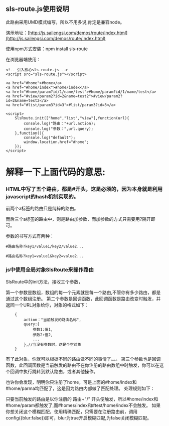 ## sls-route.js使用说明 ##
此路由采用UMD模式编写，所以不用多说,肯定是兼容node。

演示地址：[http://js.sailengsi.com/demos/route/index.html](http://js.sailengsi.com/demos/route/index.html)

使用npm方式安装：npm install sls-route

在浏览器端使用：
	
	<!-- 引入核心sls-route.js -->
    <script src="sls-route.js"></script>

	<a href="#home">#home</a>
	<a href="#home/index">#home/index</a>
	<a href="#home/param?id/1/name/test">#home/param?id/1/name/test</a>
	<a href="#view/param2?id=2&name=test2">#view/param2?id=2&name=test2</a>
	<a href="#list/param3?id=3">#list/param3?id=3</a>

	<script>
		SlsRoute.init(["home","list","view"],function(url){
            console.log("路由："+url.action);
            console.log("参数：",url.query);
        },function(){
            console.log("default");
            window.location.href="#home";
        });	
	</script>

# 解释一下上面代码的意思: #
### HTML中写了五个路由，都是#开头，这是必须的，因为本身就是利用javascript的hash机制实现的。 ###
	

前两个a标签的路由只是纯粹的路由。

而后三个a标签的路由中，则是路由加参数，而加参数的方式只需要用?隔开即可。

参数的书写方式有两种：

`#路由名称?key1/value1/key2/value2...`

`#路由名称?key1=value1&key2=value2...`

### js中使用全局对象SlsRoute来操作路由 ###

SlsRoute中的init方法，接收三个参数，

第一个参数是数组，数组的每一个元素就是每一个路由,不管你有多少路由，都是通过这个数组注册。
第二个参数是回调函数，此回调函数是路由改变时触发，并返回一个URL对象给你，对象的格式如下：

	    {
    		action："当前触发的路由名称",
    		query:{
    			参数1:值1,
    			参数2:值2,
    			...
    		},//当没有参数时，这是个空对象
    	}
有了此对象，你就可以根据不同的路由做不同的事情了。。。
第三个参数也是回调函数，此回调函数是当前触发的路由不在你注册的路由数组中时触发，你可以在这个回调中执行跳转到默认路由，或者其他操作。

也许你会发现，明明你只注册了home，可是上面的#home/index和#home/parma均匹配了，这是因为路由内部做了匹配处理。
处理规则如下：

只要当前触发的路由是以你注册的 路由+"/" 开头便触发，所以#home/index和#home/param都触发了,而#homes/index和#test/home/index不会触发。
如果你想关闭这个模糊匹配，使用精确匹配，只需要在注册路由前，调用config({blur:false})即可，blur为true开启模糊匹配,为false关闭模糊匹配。